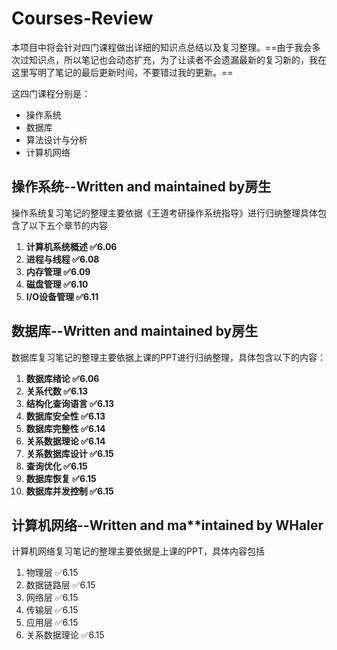 # Courses-Review
本项目中将会针对四门课程做出详细的知识点总结以及复习整理。==由于我会多次过知识点，所以笔记也会动态扩充，为了让读者不会遗漏最新的复习新的，我在这里写明了笔记的最后更新时间，不要错过我的更新。==

这四门课程分别是：

- 操作系统
- 数据库
- 算法设计与分析
- 计算机网络

## 操作系统--Written and maintained by房生

操作系统复习笔记的整理主要依据《王道考研操作系统指导》进行归纳整理具体包含了以下五个章节的内容

1. **计算机系统概述    ✅6.06**
2. **进程与线程       ✅6.08**
3. **内存管理         ✅6.09**
4. **磁盘管理         ✅6.10**
5. **I/O设备管理      ✅6.11**

## **数据库--Written and ma**intained by房生

数据库复习笔记的整理主要依据上课的PPT进行归纳整理，具体包含以下的内容：

1. **数据库绪论        ✅6.06**
2. **关系代数          ✅6.13**
3. **结构化查询语言     ✅6.13**
4. **数据库安全性       ✅6.13**
5. **数据库完整性       ✅6.14**
6. **关系数据理论       ✅6.14**
7. **关系数据库设计      ✅6.15**
8. **查询优化           ✅6.15**
9. **数据库恢复         ✅6.15**
10. **数据库并发控制      ✅6.15**

## 计算机网络--Written and ma**intained by WHaler

计算机网络复习笔记的整理主要依据是上课的PPT，具体内容包括

1. 物理层           ✅6.15
2. 数据链路层        ✅6.15
3. 网络层           ✅6.15
4. 传输层           ✅6.15
5. 应用层           ✅6.15
6. 关系数据理论       ✅6.15
